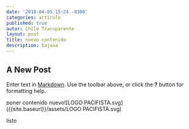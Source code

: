 ```yaml
---
date: '2018-04-05 15:24 -0300'
categories: articulo
published: true
autor: Chile Transparente
layout: post
title: nuevo contenido
description: bajaaa
---
```

## A New Post

Enter text in [Markdown](http://daringfireball.net/projects/markdown/). Use the toolbar above, or click the **?** button for formatting help.

poner contenido nuevo![LOGO PACIFISTA.svg]({{site.baseurl}}/assets/LOGO PACIFISTA.svg)

listo